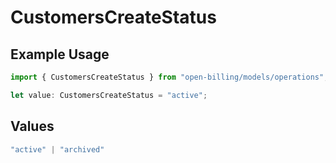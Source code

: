 # CustomersCreateStatus

## Example Usage

```typescript
import { CustomersCreateStatus } from "open-billing/models/operations";

let value: CustomersCreateStatus = "active";
```

## Values

```typescript
"active" | "archived"
```